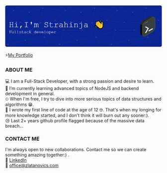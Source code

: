 ![Header](./github-header-image.png)

⚡[My Portfolio](https://www.zlatanovics.com)

### ABOUT ME
  💻 I am a Full-Stack Developer, with a strong passion and desire to learn. <br/>
  🌱 I’m currently learning advanced topics of NodeJS and backend development in general. <br/>
  ⏲ When I'm free, I try to dive into more serious topics of data structures and algorithms 😁. <br/>
  🎯 I wrote my first line of code at the age of 12 🤓. That's when my longing for more knowledge started, and I don't think it will burn out any sooner:). </br>
  😢 Last 2+ years github profile flagged because of the massive data breach...

### CONTACT ME
  I'm always open to new collaborations. Contact me so we can create something amazing together:) . <br/>
  🔗 [LinkedIn](https://www.linkedin.com/in/strahinja-zlatanovic-91150729b/) <br/>
  📧 office@zlatanovics.com
